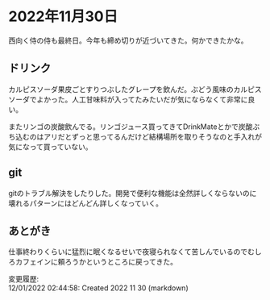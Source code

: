 # 2022年11月30日

西向く侍の侍も最終日。今年も締め切りが近づいてきた。何かできたかな。

## ドリンク

カルピスソーダ果皮ごとすりつぶしたグレープを飲んだ。ぶどう風味のカルピスソーダでよかった。人工甘味料が入ってたみたいだが気にならなくて非常に良い。

またリンゴの炭酸飲んでる。リンゴジュース買ってきてDrinkMateとかで炭酸ぶち込むのはアリだとずっと思ってるんだけど結構場所を取りそうなのと手入れが気になって買っていない。

## git

gitのトラブル解決をしたりした。開発で便利な機能は全然詳しくならないのに壊れるパターンにはどんどん詳しくなっていく。

## あとがき

仕事終わりくらいに猛烈に眠くなるせいで夜寝られなくて苦しんでいるのでむしろカフェインに頼ろうかというところに戻ってきた。

変更履歴:  
12/01/2022 02:44:58: Created 2022 11 30 (markdown)  

